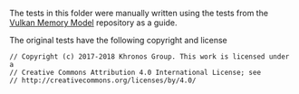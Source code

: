The tests in this folder were manually written using the tests from the [Vulkan Memory Model](https://github.com/KhronosGroup/Vulkan-MemoryModel) repository as a guide.

The original tests have the following copyright and license
```
// Copyright (c) 2017-2018 Khronos Group. This work is licensed under a
// Creative Commons Attribution 4.0 International License; see
// http://creativecommons.org/licenses/by/4.0/
```